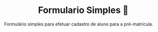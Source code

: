 <h1 align="center">Formulario Simples 📰</h1>

<p>Formulário simples para efetuar cadastro de aluno para a pré-matrícula.</p>
